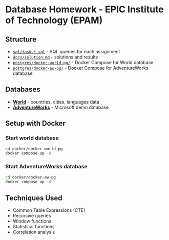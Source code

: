 # Database Homework - EPIC Institute of Technology (EPAM)

## Structure

- [`sql/task-*.sql`](./sql/) - SQL queries for each assignment
- [`docs/solution.md`](./docs/solution.md) - solutions and results
- [`postgres/docker-world-pg/`](./postgres/docker-world-pg/docker-compose.yml) - Docker Compose for World database
- [`postgres/docker-aw-pg/`](./postgres/docker-aw-pg/docker-compose.yml) - Docker Compose for AdventureWorks database

## Databases

- **[World](./docker/docker-world-pg/)** - countries, cities, languages data
- **[AdventureWorks](./docker/docker-aw-pg/)** - Microsoft demo database

## Setup with Docker

### Start world database

```bash
cd docker/docker-world-pg
docker compose up -d
```

### Start AdventureWorks database

```bash
cd docker/docker-aw-pg
docker compose up -d
```

## Techniques Used

- Common Table Expressions (CTE)
- Recursive queries
- Window functions
- Statistical functions
- Correlation analysis
